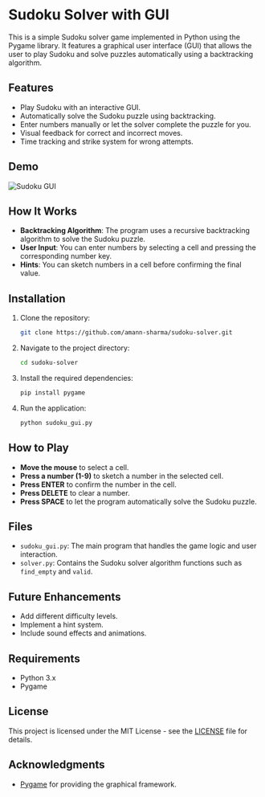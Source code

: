 # Sudoku Solver with GUI

This is a simple Sudoku solver game implemented in Python using the Pygame library. It features a graphical user interface (GUI) that allows the user to play Sudoku and solve puzzles automatically using a backtracking algorithm.

## Features
- Play Sudoku with an interactive GUI.
- Automatically solve the Sudoku puzzle using backtracking.
- Enter numbers manually or let the solver complete the puzzle for you.
- Visual feedback for correct and incorrect moves.
- Time tracking and strike system for wrong attempts.

## Demo
![Sudoku GUI](https://github.com/amann-sharma/sudoku-solver/issues/1#issue-2557575051)


## How It Works
- **Backtracking Algorithm**: The program uses a recursive backtracking algorithm to solve the Sudoku puzzle.
- **User Input**: You can enter numbers by selecting a cell and pressing the corresponding number key.
- **Hints**: You can sketch numbers in a cell before confirming the final value.

## Installation

1. Clone the repository:
   ```bash
   git clone https://github.com/amann-sharma/sudoku-solver.git
   ```
2. Navigate to the project directory:
   ```bash
   cd sudoku-solver
   ```
3. Install the required dependencies:
   ```bash
   pip install pygame
   ```
4. Run the application:
   ```bash
   python sudoku_gui.py
   ```

## How to Play
- **Move the mouse** to select a cell.
- **Press a number (1-9)** to sketch a number in the selected cell.
- **Press ENTER** to confirm the number in the cell.
- **Press DELETE** to clear a number.
- **Press SPACE** to let the program automatically solve the Sudoku puzzle.

## Files
- `sudoku_gui.py`: The main program that handles the game logic and user interaction.
- `solver.py`: Contains the Sudoku solver algorithm functions such as `find_empty` and `valid`.

## Future Enhancements
- Add different difficulty levels.
- Implement a hint system.
- Include sound effects and animations.

## Requirements
- Python 3.x
- Pygame

## License
This project is licensed under the MIT License - see the [LICENSE](LICENSE) file for details.

## Acknowledgments
- [Pygame](https://www.pygame.org/) for providing the graphical framework.
```

